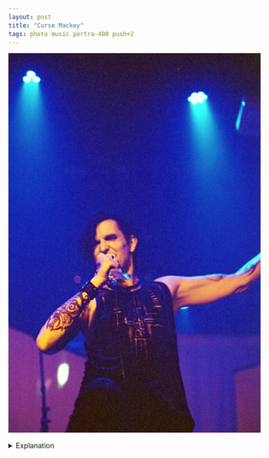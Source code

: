```yaml
---
layout: post
title: "Curse Mackey"
tags: photo music portra-400 push+2
---
```


![Curse Mackey](/assets/images/2023-01/2023-01-06-curse-mackey.jpg)

<details>
	<summary>Explanation</summary>
	
	This should be a pretty fast and simple post for a pretty simple picture.<br><br>

	The subject here is Curse Mackey. I mentioned him a bit earlier in the post for Sin + Seraphim. As a musician, his music is probably best described as industrial darkwave. Said a bit more simply, it's dark feeling electronic music. As a performer, he makes use of visual media and has a pretty active set in terms of movement and action.<br><br>

	The picture is really simple. It's a single subject portrait with the subject taking up half the frame shot from below. I really like the color and grain, I'll talk more about grain in the roll post, and in general this is very much a vibe picture. It reminds me of the Mobley post from last year. It's a picture framed and set up to refer to iconic pictures and as a result it's not one that needs anything super complicated. It's a well known and well understood picture that everyone has seen before in one way or another.<br><br>

	What I do want to focus on is the focus of the picture. It's relatively soft but also still defined enough to work well. I don't think I'd actually want it to be sharper. The way the grain integrates with the focus is really pleasing to me and I feel like it matches the musical style here as well.<br><br>

	That's pretty much it for this post. I do want to say that I've been meaning to see Curse Mackey since SXSW last year and I was really glad to see his show this year. I hope I can catch more and different music to last year and I do want to do some simple stuff like this a bit more too. Not every picture needs to have complex composition and interesting interactions to tell a cohesive story. I think this picture in its simplicity tells a clear story and so I view this picture as a success.<br><br>

	Fun bit of context and storytime, the mic he's holding has tape on it because it was having issues and there was an entire bit of the performance where he was trying to fix it. The imperfection of live music is part of the fun and to me is a part of the joy of live music.
</details>
